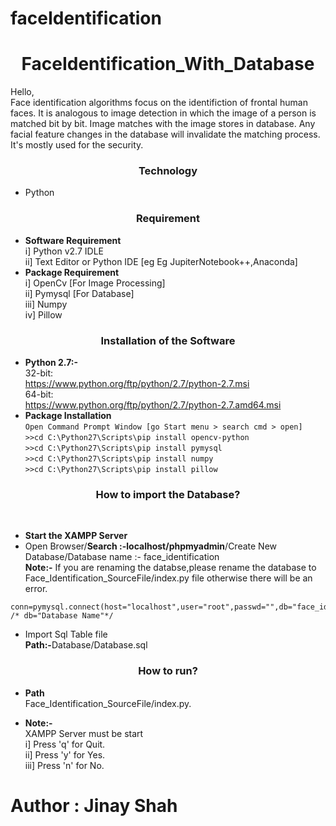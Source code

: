 # faceIdentification
<h1 align="center"> <b>FaceIdentification_With_Database</b> </h1>  

Hello,</br>Face identification algorithms focus on the identifiction of frontal human faces. It is analogous to image detection in which the image of a person is matched bit by bit. Image matches with the image stores in database. Any facial feature changes in the database will invalidate the matching process. It's mostly used for the security.

<h3 align="center"> <b>Technology</b> </h3>  

-	Python

<h3 align="center"> <b>Requirement</b> </h3>    

-	<b>Software Requirement</b>  
            i] Python v2.7 IDLE  
           ii] Text Editor or Python IDE [eg Eg JupiterNotebook++,Anaconda]  
-	<b>Package Requirement</b>  
		        i] OpenCv 	[For Image Processing]  
           ii] Pymysql 	[For Database]  
          iii] Numpy  
           iv] Pillow

<h3 align="center"> <b>Installation of the Software</b> </h3>  

-	<b>Python 2.7:-</b>  
	32-bit:  
	https://www.python.org/ftp/python/2.7/python-2.7.msi  
	64-bit:  
	https://www.python.org/ftp/python/2.7/python-2.7.amd64.msi  
-	<b>Package Installation</b>  
		```Open Command Prompt Window [go Start menu > search cmd > open]```</br>
    ```>>cd C:\Python27\Scripts\pip install opencv-python```</br>
    ```>>cd C:\Python27\Scripts\pip install pymysql```</br>
    ```>>cd C:\Python27\Scripts\pip install numpy```</br>
    ```>>cd C:\Python27\Scripts\pip install pillow```</br>

<h3 align="center"> <b>How to import the Database?</b> </h3></br>

- <b>Start the XAMPP Server</b>  
-	Open Browser/<b>Search :-localhost/phpmyadmin</b>/Create New Database/Database name :- face_identification  
<b>Note:-</b> If you are renaming the databse,please rename the database to Face_Identification_SourceFile/index.py file otherwise there will be an error.
```
conn=pymysql.connect(host="localhost",user="root",passwd="",db="face_identification") /* db="Database Name"*/
```
- Import Sql Table file  
<b>Path:-</b>Database/Database.sql

<h3 align="center"> <b>How to run?</b> </h3>  

-	<b>Path</b>  
			Face_Identification_SourceFile/index.py.

-	<b>Note:-</b>  
			XAMPP Server must be start</br>
       i] Press 'q' for Quit.</br>
			ii] Press 'y' for Yes.</br>
     iii] Press 'n' for No. </br>
                                                    
<h1><b>Author : Jinay Shah</b></h1>
